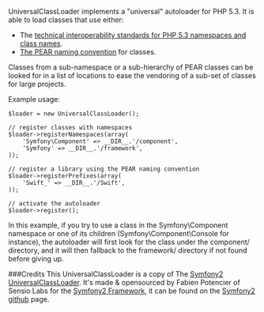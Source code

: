 UniversalClassLoader implements a "universal" autoloader for PHP 5.3.
It is able to load classes that use either:

 * The [technical interoperability standards for PHP 5.3 namespaces and
   class names](http://groups.google.com/group/php-standards/web/psr-0-final-proposal).
 * [The PEAR naming convention](http://pear.php.net) for classes.

Classes from a sub-namespace or a sub-hierarchy of PEAR classes can be
looked for in a list of locations to ease the vendoring of a sub-set of
classes for large projects.

Example usage:

    $loader = new UniversalClassLoader();
    
    // register classes with namespaces
    $loader->registerNamespaces(array(
        'Symfony\Component' => __DIR__.'/component',
        'Symfony' => __DIR__.'/framework',
    ));
    
    // register a library using the PEAR naming convention
    $loader->registerPrefixes(array(
        'Swift_' => __DIR__.'/Swift',
    ));
    
    // activate the autoloader
    $loader->register();
    
In this example, if you try to use a class in the Symfony\Component
namespace or one of its children (Symfony\Component\Console for instance),
the autoloader will first look for the class under the component/
directory, and it will then fallback to the framework/ directory if not found before giving up.

###Credits
This UniversalClassLoader is a copy of The [Symfony2 UniversalClassLoader](https://github.com/symfony/symfony/blob/master/src/Symfony/Component/HttpFoundation/UniversalClassLoader.php). It's made
& opensourced by Fabien Potencier of Sensio Labs for the [Symfony2 Framework](http://symfony-reloaded.org),
it can be found on the [Symfony2 github](https://github.com/symfony/symfony) page. 

